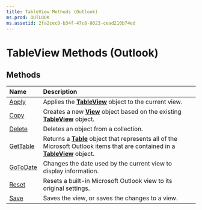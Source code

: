 ```yaml
---
title: TableView Methods (Outlook)
ms.prod: OUTLOOK
ms.assetid: 2fa2cec0-b34f-47c8-8023-cead210b74ed
---
```



# TableView Methods (Outlook)

## Methods



|**Name**|**Description**|
|:-----|:-----|
|[Apply](tableview-apply-method-outlook.md)|Applies the  **[TableView](tableview-object-outlook.md)** object to the current view.|
|[Copy](tableview-copy-method-outlook.md)|Creates a new  **[View](view-object-outlook.md)** object based on the existing **[TableView](tableview-object-outlook.md)** object.|
|[Delete](tableview-delete-method-outlook.md)|Deletes an object from a collection.|
|[GetTable](tableview-gettable-method-outlook.md)|Returns a  **[Table](table-object-outlook.md)** object that represents all of the Microsoft Outlook items that are contained in a **[TableView](tableview-object-outlook.md)** object.|
|[GoToDate](tableview-gotodate-method-outlook.md)|Changes the date used by the current view to display information.|
|[Reset](tableview-reset-method-outlook.md)|Resets a built-in Microsoft Outlook view to its original settings.|
|[Save](tableview-save-method-outlook.md)|Saves the view, or saves the changes to a view.|

